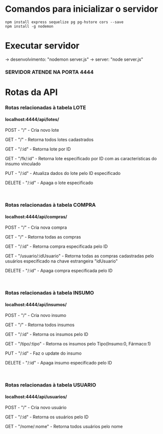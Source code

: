 # Comandos para inicializar o servidor
    npm install express sequelize pg pg-hstore cors --save
    npm install -g nodemon

# Executar servidor 
  <a>-> desenvolvimento: "nodemon server.js"</a>
  <a>-> server: "node server.js"</a>

<h3>SERVIDOR ATENDE NA PORTA 4444<h3>

# Rotas da API
<div>
<h3>Rotas relacionadas à tabela LOTE</h3>
<h4>localhost:4444/api/lotes/</h4>
<p>POST - "/" - Cria novo lote</p>
<p>GET - "/" - Retorna todos lotes cadastrados</p>
<p>GET - "/:id" - Retorna lote por ID</p>
<p>GET - "/fk/:id" - Retorna lote específicado por ID com as características do insumo vinculado</p>
<p>PUT - "/:id" - Atualiza dados do lote pelo ID especificado</p>
<p>DELETE - "/:id" - Apaga o lote especificado</p>
</div>
<br>
<div>
<h3>Rotas relacionadas à tabela COMPRA</h3>
<h4>localhost:4444/api/compras/</h4>
<p>POST - "/" - Cria nova compra</p>
<p>GET - "/" - Retorna todas as compras</p>
<p>GET - "/:id" - Retorna compra especificada pelo ID</p>
<p>GET - "/usuario/:idUsuario" - Retorna todas as compras cadastradas pelo usuários especificado na chave estrangeira "idUsuario"</p>
<p>DELETE - "/:id" - Apaga compra especificada pelo ID</p>
</div>
<br>
<div>
<h3>Rotas relacionadas à tabela INSUMO</h3>
<h4>localhost:4444/api/insumos/</h4>
<p>POST - "/" - Cria novo insumo</p>
<p>GET - "/" - Retorna todos insumos</p>
<p>GET - "/:id" - Retorna os insumos pelo ID</p>
<p>GET - "/tipo/:tipo" - Retorna os insumos pelo Tipo(Insumo:0, Fármaco:1)</p>
<p>PUT - "/:id" - Faz o update do insumo</p>
<p>DELETE - "/:id" - Apaga insumo especificado pelo ID</p>
</div>
<br>
<div>
<h3>Rotas relacionadas à tabela USUARIO</h3>
<h4>localhost:4444/api/usuarios/</h4>
<p>POST - "/" - Cria novo usuário</p>
<p>GET - "/:id" - Retorna os usuários pelo ID</p>
<p>GET - "/nome/:nome" - Retorna todos usuários pelo nome</p>
</div>
<br>